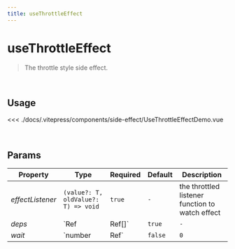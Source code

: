 ```yaml
---
title: useThrottleEffect
---
```


# useThrottleEffect

> The throttle style side effect.

<br />

## Usage

<script>
import UseThrottleEffectDemo from '../.vitepress/components/side-effect/UseThrottleEffectDemo.vue'

export default {
  components: {
    UseThrottleEffectDemo
  }
}
</script>
<div id="UseThrottleEffectDemo" class="container">
  <UseThrottleEffectDemo />
</div>

<<< ./docs/.vitepress/components/side-effect/UseThrottleEffectDemo.vue

<br />

## Params

| Property         | Type                                | Required     | Default | Description                                     |
| ---------------- | ----------------------------------- | ------------ | ------- | ----------------------------------------------- |
| _effectListener_ | `(value?: T, oldValue?: T) => void` | `true`       | `-`     | the throttled listener function to watch effect |
| _deps_           | `Ref<T>                             | Ref<T>[]`    | `true`  | `-`                                             | effect source |
| _wait_           | `number                             | Ref<number>` | `false` | `0`                                             | the number of milliseconds to delay |
